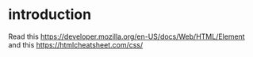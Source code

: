 # introduction

Read this https://developer.mozilla.org/en-US/docs/Web/HTML/Element
and this https://htmlcheatsheet.com/css/